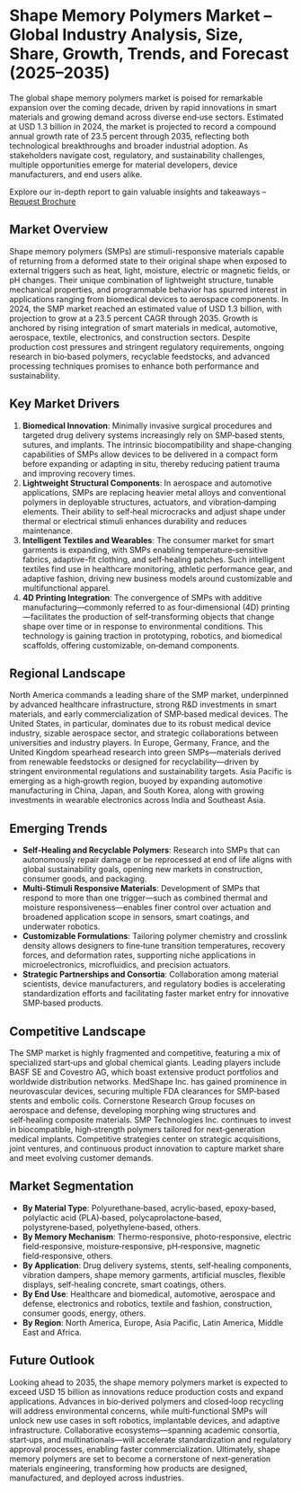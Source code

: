 # Shape Memory Polymers Market – Global Industry Analysis, Size, Share, Growth, Trends, and Forecast (2025–2035)

The global shape memory polymers market is poised for remarkable expansion over the coming decade, driven by rapid innovations in smart materials and growing demand across diverse end‑use sectors. Estimated at USD 1.3 billion in 2024, the market is projected to record a compound annual growth rate of 23.5 percent through 2035, reflecting both technological breakthroughs and broader industrial adoption. As stakeholders navigate cost, regulatory, and sustainability challenges, multiple opportunities emerge for material developers, device manufacturers, and end users alike.

Explore our in-depth report to gain valuable insights and takeaways – [Request Brochure](https://www.transparencymarketresearch.com/shape-memory-polymers-market-report.html)

## Market Overview

Shape memory polymers (SMPs) are stimuli-responsive materials capable of returning from a deformed state to their original shape when exposed to external triggers such as heat, light, moisture, electric or magnetic fields, or pH changes. Their unique combination of lightweight structure, tunable mechanical properties, and programmable behavior has spurred interest in applications ranging from biomedical devices to aerospace components. In 2024, the SMP market reached an estimated value of USD 1.3 billion, with projection to grow at a 23.5 percent CAGR through 2035. Growth is anchored by rising integration of smart materials in medical, automotive, aerospace, textile, electronics, and construction sectors. Despite production cost pressures and stringent regulatory requirements, ongoing research in bio‑based polymers, recyclable feedstocks, and advanced processing techniques promises to enhance both performance and sustainability.

## Key Market Drivers

1. **Biomedical Innovation**: Minimally invasive surgical procedures and targeted drug delivery systems increasingly rely on SMP‑based stents, sutures, and implants. The intrinsic biocompatibility and shape‑changing capabilities of SMPs allow devices to be delivered in a compact form before expanding or adapting in situ, thereby reducing patient trauma and improving recovery times.
2. **Lightweight Structural Components**: In aerospace and automotive applications, SMPs are replacing heavier metal alloys and conventional polymers in deployable structures, actuators, and vibration‑damping elements. Their ability to self‑heal microcracks and adjust shape under thermal or electrical stimuli enhances durability and reduces maintenance.
3. **Intelligent Textiles and Wearables**: The consumer market for smart garments is expanding, with SMPs enabling temperature‑sensitive fabrics, adaptive-fit clothing, and self‑healing patches. Such intelligent textiles find use in healthcare monitoring, athletic performance gear, and adaptive fashion, driving new business models around customizable and multifunctional apparel.
4. **4D Printing Integration**: The convergence of SMPs with additive manufacturing—commonly referred to as four‑dimensional (4D) printing—facilitates the production of self‑transforming objects that change shape over time or in response to environmental conditions. This technology is gaining traction in prototyping, robotics, and biomedical scaffolds, offering customizable, on‑demand components.

## Regional Landscape

North America commands a leading share of the SMP market, underpinned by advanced healthcare infrastructure, strong R&D investments in smart materials, and early commercialization of SMP‑based medical devices. The United States, in particular, dominates due to its robust medical device industry, sizable aerospace sector, and strategic collaborations between universities and industry players. In Europe, Germany, France, and the United Kingdom spearhead research into green SMPs—materials derived from renewable feedstocks or designed for recyclability—driven by stringent environmental regulations and sustainability targets. Asia Pacific is emerging as a high‑growth region, buoyed by expanding automotive manufacturing in China, Japan, and South Korea, along with growing investments in wearable electronics across India and Southeast Asia.

## Emerging Trends

- **Self‑Healing and Recyclable Polymers**: Research into SMPs that can autonomously repair damage or be reprocessed at end of life aligns with global sustainability goals, opening new markets in construction, consumer goods, and packaging.
- **Multi‑Stimuli Responsive Materials**: Development of SMPs that respond to more than one trigger—such as combined thermal and moisture responsiveness—enables finer control over actuation and broadened application scope in sensors, smart coatings, and underwater robotics.
- **Customizable Formulations**: Tailoring polymer chemistry and crosslink density allows designers to fine‑tune transition temperatures, recovery forces, and deformation rates, supporting niche applications in microelectronics, microfluidics, and precision actuators.
- **Strategic Partnerships and Consortia**: Collaboration among material scientists, device manufacturers, and regulatory bodies is accelerating standardization efforts and facilitating faster market entry for innovative SMP‑based products.

## Competitive Landscape

The SMP market is highly fragmented and competitive, featuring a mix of specialized start‑ups and global chemical giants. Leading players include BASF SE and Covestro AG, which boast extensive product portfolios and worldwide distribution networks. MedShape Inc. has gained prominence in neurovascular devices, securing multiple FDA clearances for SMP‑based stents and embolic coils. Cornerstone Research Group focuses on aerospace and defense, developing morphing wing structures and self‑healing composite materials. SMP Technologies Inc. continues to invest in biocompatible, high‑strength polymers tailored for next‑generation medical implants. Competitive strategies center on strategic acquisitions, joint ventures, and continuous product innovation to capture market share and meet evolving customer demands.

## Market Segmentation

- **By Material Type**: Polyurethane‑based, acrylic‑based, epoxy‑based, polylactic acid (PLA)‑based, polycaprolactone‑based, polystyrene‑based, polyethylene‑based, others.
- **By Memory Mechanism**: Thermo‑responsive, photo‑responsive, electric field‑responsive, moisture‑responsive, pH‑responsive, magnetic field‑responsive, others.
- **By Application**: Drug delivery systems, stents, self‑healing components, vibration dampers, shape memory garments, artificial muscles, flexible displays, self‑healing concrete, smart coatings, others.
- **By End Use**: Healthcare and biomedical, automotive, aerospace and defense, electronics and robotics, textile and fashion, construction, consumer goods, energy, others.
- **By Region**: North America, Europe, Asia Pacific, Latin America, Middle East and Africa.

## Future Outlook

Looking ahead to 2035, the shape memory polymers market is expected to exceed USD 15 billion as innovations reduce production costs and expand applications. Advances in bio‑derived polymers and closed‑loop recycling will address environmental concerns, while multi‑functional SMPs will unlock new use cases in soft robotics, implantable devices, and adaptive infrastructure. Collaborative ecosystems—spanning academic consortia, start‑ups, and multinationals—will accelerate standardization and regulatory approval processes, enabling faster commercialization. Ultimately, shape memory polymers are set to become a cornerstone of next‑generation materials engineering, transforming how products are designed, manufactured, and deployed across industries.
